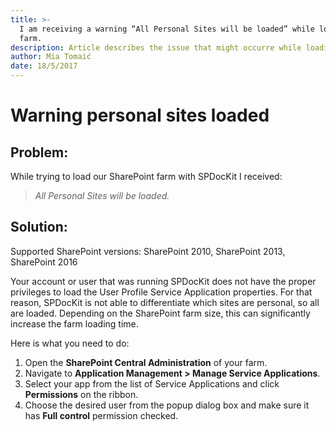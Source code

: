 ```yaml
---
title: >-
  I am receiving a warning “All Personal Sites will be loaded” while loading the
  farm.
description: Article describes the issue that might occurre while loading Personal sites.
author: Mia Tomaić
date: 18/5/2017
---
```


# Warning personal sites loaded

## Problem:

While trying to load our SharePoint farm with SPDocKit I received:

> _All Personal Sites will be loaded._

## Solution:

Supported SharePoint versions: SharePoint 2010, SharePoint 2013, SharePoint 2016

Your account or user that was running SPDocKit does not have the proper privileges to load the User Profile Service Application properties. For that reason, SPDocKit is not able to differentiate which sites are personal, so all are loaded. Depending on the SharePoint farm size, this can significantly increase the farm loading time.

Here is what you need to do:

1. Open the **SharePoint Central Administration** of your farm.
2.  Navigate to **Application Management &gt; Manage Service Applications**.
3. Select your app from the list of Service Applications and click **Permissions** on the ribbon.
4. Choose the desired user from the popup dialog box and make sure it has **Full control** permission checked.

 

